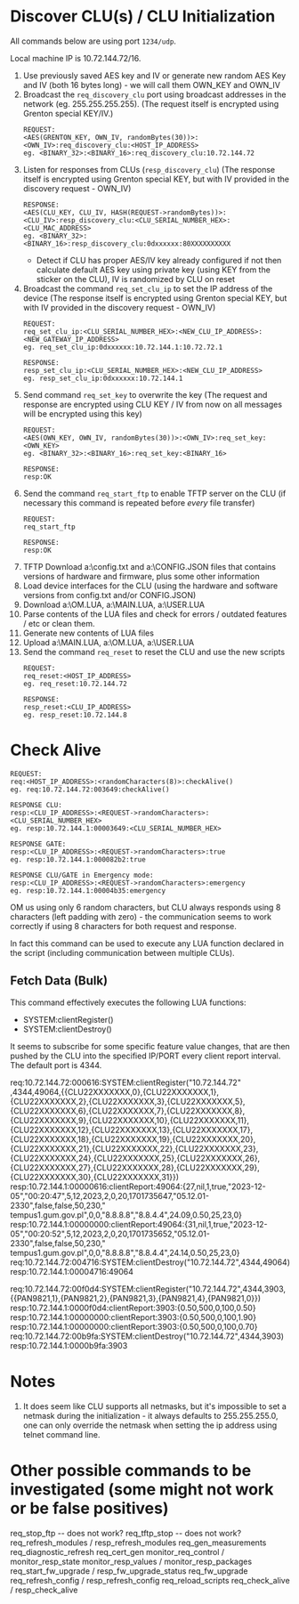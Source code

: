 # Discover CLU(s) / CLU Initialization

All commands below are using port `1234/udp`.

Local machine IP is 10.72.144.72/16.

1. Use previously saved AES key and IV or generate new random AES Key and IV (both 16 bytes long) - we will call them OWN_KEY and OWN_IV
1. Broadcast the `req_discovery_clu` port using broadcast addresses in the network (eg. 255.255.255.255).
   (The request itself is encrypted using Grenton special KEY/IV.)
   ```
   REQUEST:
   <AES(GRENTON_KEY, OWN_IV, randomBytes(30))>:<OWN_IV>:req_discovery_clu:<HOST_IP_ADDRESS>
   eg. <BINARY_32>:<BINARY_16>:req_discovery_clu:10.72.144.72
   ```
1. Listen for responses from CLUs (`resp_discovery_clu`)
   (The response itself is encrypted using Grenton special KEY, but with IV provided in the discovery request - OWN_IV)
   ```
   RESPONSE:
   <AES(CLU_KEY, CLU_IV, HASH(REQUEST->randomBytes))>:<CLU_IV>:resp_discovery_clu:<CLU_SERIAL_NUMBER_HEX>:<CLU_MAC_ADDRESS>
   eg. <BINARY_32>:<BINARY_16>:resp_discovery_clu:0dxxxxxx:80XXXXXXXXXX
   ```
    * Detect if CLU has proper AES/IV key already configured if not then calculate default AES key using private key (using KEY from the sticker on the CLU), IV
      is randomized by CLU on reset
1. Broadcast the command `req_set_clu_ip` to set the IP address of the device
   (The response itself is encrypted using Grenton special KEY, but with IV provided in the discovery request - OWN_IV)
   ```
   REQUEST:
   req_set_clu_ip:<CLU_SERIAL_NUMBER_HEX>:<NEW_CLU_IP_ADDRESS>:<NEW_GATEWAY_IP_ADDRESS>
   eg. req_set_clu_ip:0dxxxxxx:10.72.144.1:10.72.72.1
   
   RESPONSE:
   resp_set_clu_ip:<CLU_SERIAL_NUMBER_HEX>:<NEW_CLU_IP_ADDRESS>
   eg. resp_set_clu_ip:0dxxxxxx:10.72.144.1
   ```
1. Send command `req_set_key` to overwrite the key
   (The request and response are encrypted using CLU KEY / IV from now on all messages will be encrypted using this key)
      ```
      REQUEST:
      <AES(OWN_KEY, OWN_IV, randomBytes(30))>:<OWN_IV>:req_set_key:<OWN_KEY>
      eg. <BINARY_32>:<BINARY_16>:req_set_key:<BINARY_16>

      RESPONSE:
      resp:OK 
      ```
1. Send the command `req_start_ftp` to enable TFTP server on the CLU (if necessary this command is repeated before _every_ file transfer)
   ```
   REQUEST:
   req_start_ftp
   
   RESPONSE:
   resp:OK
   ```
1. TFTP Download a:\config.txt and a:\CONFIG.JSON files that contains versions of hardware and firmware, plus some other information
1. Load device interfaces for the CLU (using the hardware and software versions from config.txt and/or CONFIG.JSON)
1. Download a:\OM.LUA, a:\MAIN.LUA, a:\USER.LUA
1. Parse contents of the LUA files and check for errors / outdated features / etc or clean them.
1. Generate new contents of LUA files
1. Upload a:\MAIN.LUA, a:\OM.LUA, a:\USER.LUA
1. Send the command `req_reset` to reset the CLU and use the new scripts
   ```
   REQUEST:
   req_reset:<HOST_IP_ADDRESS>
   eg. req_reset:10.72.144.72
   
   RESPONSE:
   resp_reset:<CLU_IP_ADDRESS>
   eg. resp_reset:10.72.144.8
   ```

# Check Alive

   ```
   REQUEST:
   req:<HOST_IP_ADDRESS>:<randomCharacters(8)>:checkAlive()
   eg. req:10.72.144.72:003649:checkAlive()
  
   RESPONSE CLU:
   resp:<CLU_IP_ADDRESS>:<REQUEST->randomCharacters>:<CLU_SERIAL_NUMBER_HEX>
   eg. resp:10.72.144.1:00003649:<CLU_SERIAL_NUMBER_HEX>
   
   RESPONSE GATE:
   resp:<CLU_IP_ADDRESS>:<REQUEST->randomCharacters>:true
   eg. resp:10.72.144.1:000082b2:true
   
   RESPONSE CLU/GATE in Emergency mode:
   resp:<CLU_IP_ADDRESS>:<REQUEST->randomCharacters>:emergency
   eg. resp:10.72.144.1:00004b35:emergency
   ```

OM us using only 6 random characters, but CLU always responds using 8 characters (left padding with zero) - the communication seems to work correctly if using 8
characters for both request and response.

In fact this command can be used to execute any LUA function declared in the script (including communication between multiple CLUs).

## Fetch Data (Bulk)

This command effectively executes the following LUA functions:

* SYSTEM:clientRegister()
* SYSTEM:clientDestroy()

It seems to subscribe for some specific feature value changes, that are then pushed by the CLU into the specified IP/PORT every client report interval.
The default port is 4344.

req:10.72.144.72:000616:SYSTEM:clientRegister("10.72.144.72"
,4344,49064,{{CLU22XXXXXXX,0},{CLU22XXXXXXX,1},{CLU22XXXXXXX,2},{CLU22XXXXXXX,3},{CLU22XXXXXXX,5},{CLU22XXXXXXX,6},{CLU22XXXXXXX,7},{CLU22XXXXXXX,8},{CLU22XXXXXXX,9},{CLU22XXXXXXX,10},{CLU22XXXXXXX,11},{CLU22XXXXXXX,12},{CLU22XXXXXXX,13},{CLU22XXXXXXX,17},{CLU22XXXXXXX,18},{CLU22XXXXXXX,19},{CLU22XXXXXXX,20},{CLU22XXXXXXX,21},{CLU22XXXXXXX,22},{CLU22XXXXXXX,23},{CLU22XXXXXXX,24},{CLU22XXXXXXX,25},{CLU22XXXXXXX,26},{CLU22XXXXXXX,27},{CLU22XXXXXXX,28},{CLU22XXXXXXX,29},{CLU22XXXXXXX,30},{CLU22XXXXXXX,31}})
resp:10.72.144.1:00000616:clientReport:49064:{27,nil,1,true,"2023-12-05","00:20:47",5,12,2023,2,0,20,1701735647,"05.12.01-2330",false,false,50,230,"
tempus1.gum.gov.pl",0,0,"8.8.8.8","8.8.4.4",24.09,0.50,25,23,0}
resp:10.72.144.1:00000000:clientReport:49064:{31,nil,1,true,"2023-12-05","00:20:52",5,12,2023,2,0,20,1701735652,"05.12.01-2330",false,false,50,230,"
tempus1.gum.gov.pl",0,0,"8.8.8.8","8.8.4.4",24.14,0.50,25,23,0}
req:10.72.144.72:004716:SYSTEM:clientDestroy("10.72.144.72",4344,49064)
resp:10.72.144.1:00004716:49064

req:10.72.144.72:00f0d4:SYSTEM:clientRegister("10.72.144.72",4344,3903,{{PAN9821,1},{PAN9821,2},{PAN9821,3},{PAN9821,4},{PAN9821,0}})
resp:10.72.144.1:0000f0d4:clientReport:3903:{0.50,500,0,100,0.50}
resp:10.72.144.1:00000000:clientReport:3903:{0.50,500,0,100,1.90}
resp:10.72.144.1:00000000:clientReport:3903:{0.50,500,0,100,0.70}
req:10.72.144.72:00b9fa:SYSTEM:clientDestroy("10.72.144.72",4344,3903)
resp:10.72.144.1:0000b9fa:3903

# Notes

1. It does seem like CLU supports all netmasks, but it's impossible to set a netmask during the initialization - it always defaults to 255.255.255.0, one can
   only override the netmask when setting the ip address using telnet command line.

# Other possible commands to be investigated (some might not work or be false positives)

req_stop_ftp -- does not work?
req_tftp_stop -- does not work?
req_refresh_modules / resp_refresh_modules
req_gen_measurements
req_diagnostic_refresh
req_cert_gen
monitor_req_control / monitor_resp_state
monitor_resp_values / monitor_resp_packages
req_start_fw_upgrade / resp_fw_upgrade_status
req_fw_upgrade
req_refresh_config / resp_refresh_config
req_reload_scripts
req_check_alive / resp_check_alive

